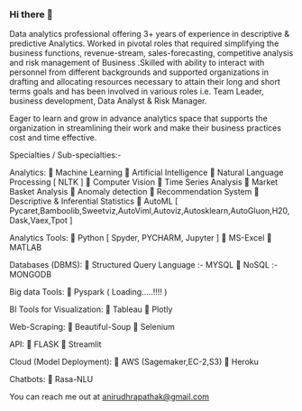 ### Hi there 👋

Data analytics professional offering 3+ years of experience in descriptive & predictive Analytics. Worked in pivotal roles that required simplifying the business functions, revenue-stream, sales-forecasting, competitive analysis and risk management of Business .Skilled with ability to interact with personnel from different backgrounds and supported organizations in drafting and allocating resources necessary to attain their long and short terms goals and has been involved in various roles i.e. Team Leader, business development, Data Analyst & Risk Manager.

Eager to learn and grow in advance analytics space that supports the organization in streamlining their work and make their business practices cost and time effective.

Specialties / Sub-specialties:-

Analytics:
 Machine Learning
 Artificial Intelligence
 Natural Language Processing [ NLTK ]
 Computer Vision
 Time Series Analysis
 Market Basket Analysis
 Anomaly detection
 Recommendation System
 Descriptive & Inferential Statistics
 AutoML [ Pycaret,Bamboolib,Sweetviz,AutoViml,Autoviz,Autosklearn,AutoGluon,H20,Dask,Vaex,Tpot ]

Analytics Tools:
 Python [ Spyder, PYCHARM, Jupyter ]
 MS-Excel
 MATLAB

Databases (DBMS):
 Structured Query Language :- MYSQL
 NoSQL :- MONGODB

Big data Tools:
 Pyspark ( Loading.....!!!! )

BI Tools for Visualization:
 Tableau
 Plotly

Web-Scraping:
 Beautiful-Soup
 Selenium

API:
 FLASK
 Streamlit

Cloud (Model Deployment):
 AWS (Sagemaker,EC-2,S3)
 Heroku

Chatbots:
 Rasa-NLU

You can reach me out at anirudhrapathak@gmail.com 
